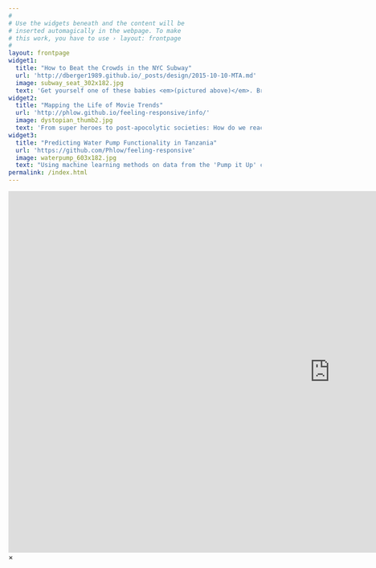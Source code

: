 ```yaml
---
#
# Use the widgets beneath and the content will be
# inserted automagically in the webpage. To make
# this work, you have to use › layout: frontpage
#
layout: frontpage
widget1:
  title: "How to Beat the Crowds in the NYC Subway"
  url: 'http://dberger1989.github.io/_posts/design/2015-10-10-MTA.md'
  image: subway_seat_302x182.jpg
  text: 'Get yourself one of these babies <em>(pictured above)</em>. Breaking down which stations and which times see the most traffic in the MTA Subway system.'
widget2:
  title: "Mapping the Life of Movie Trends"
  url: 'http://phlow.github.io/feeling-responsive/info/'
  image: dystopian_thumb2.jpg
  text: 'From super heroes to post-apocolytic societies: How do we react when a genre starts trending?'
widget3:
  title: "Predicting Water Pump Functionality in Tanzania"
  url: 'https://github.com/Phlow/feeling-responsive'
  image: waterpump_603x182.jpg
  text: "Using machine learning methods on data from the 'Pump it Up' challenge from <em>drivendata.com</em> to predict which pumps need to be repaired."
permalink: /index.html
---
```


<div id="videoModal" class="reveal-modal large" data-reveal="">
  <div class="flex-video widescreen vimeo" style="display: block;">
    <iframe width="1280" height="720" src="https://www.youtube.com/embed/3b5zCFSmVvU" frameborder="0" allowfullscreen></iframe>
  </div>
  <a class="close-reveal-modal">&#215;</a>
</div>
